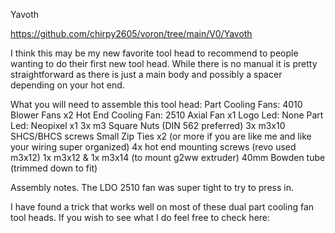 Yavoth

https://github.com/chirpy2605/voron/tree/main/V0/Yavoth

I think this may be my new favorite tool head to recommend to people wanting to do their first new tool head.   While there is no manual it is pretty straightforward as there is just a main body and possibly a spacer depending on your hot end.    

What you will need to assemble this tool head:
Part Cooling Fans:  4010 Blower Fans x2
Hot End Cooling Fan:  2510 Axial Fan x1
Logo Led:  None
Part Led:  Neopixel x1
3x m3 Square Nuts (DIN 562 preferred)
3x m3x10 SHCS/BHCS screws
Small Zip Ties x2 (or more if you are like me and like your wiring super organized)
4x hot end mounting screws (revo used m3x12)
1x m3x12 & 1x m3x14 (to mount g2ww extruder)
40mm Bowden tube (trimmed down to fit)

Assembly notes.   The LDO 2510 fan was super tight to try to press in.   

I have found a trick that works well on most of these dual part cooling fan tool heads.   If you wish to see what I do feel free to check here:
